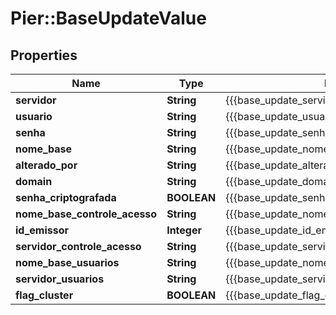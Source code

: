 # Pier::BaseUpdateValue

## Properties
Name | Type | Description | Notes
------------ | ------------- | ------------- | -------------
**servidor** | **String** | {{{base_update_servidor_value}}} | 
**usuario** | **String** | {{{base_update_usuario_value}}} | 
**senha** | **String** | {{{base_update_senha_value}}} | 
**nome_base** | **String** | {{{base_update_nome_base_value}}} | 
**alterado_por** | **String** | {{{base_update_alterado_por_value}}} | 
**domain** | **String** | {{{base_update_domain_value}}} | [optional] 
**senha_criptografada** | **BOOLEAN** | {{{base_update_senha_criptografada_value}}} | 
**nome_base_controle_acesso** | **String** | {{{base_update_nome_base_controle_acesso_value}}} | 
**id_emissor** | **Integer** | {{{base_update_id_emissor_value}}} | [optional] 
**servidor_controle_acesso** | **String** | {{{base_update_servidor_controle_acesso_value}}} | 
**nome_base_usuarios** | **String** | {{{base_update_nome_base_usuarios_value}}} | 
**servidor_usuarios** | **String** | {{{base_update_servidor_usuarios_value}}} | 
**flag_cluster** | **BOOLEAN** | {{{base_update_flag_cluster_value}}} | 



